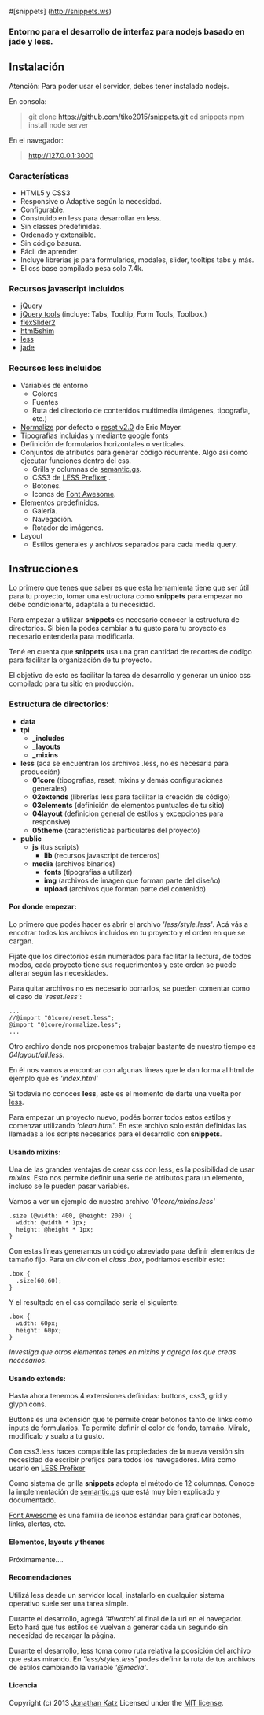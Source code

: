 #[snippets] (http://snippets.ws)
### Entorno para el desarrollo de interfaz para nodejs basado en jade y less.

## Instalación

Atención: Para poder usar el servidor, debes tener instalado nodejs.


En consola:

>  git clone https://github.com/tiko2015/snippets.git
>  cd snippets
>  npm install
>  node server

En el navegador: 

>  http://127.0.0.1:3000

### Características

- HTML5 y CSS3
- Responsive o Adaptive según la necesidad.
- Configurable.
- Construido en less para desarrollar en less.
- Sin classes predefinidas.
- Ordenado y extensible.
- Sin código basura.
- Fácil de aprender
- Incluye librerías js para formularios, modales, slider, tooltips tabs y más.
- El css base compilado pesa solo 7.4k.

### Recursos javascript incluidos

- [jQuery](http://jquery.com/)
- [jQuery tools](http://jquerytools.org) (incluye: Tabs, Tooltip, Form Tools, Toolbox.)
- [flexSlider2](http://flexslider.woothemes.com/)
- [html5shim](http://code.google.com/p/html5shim/)
- [less](http://lesscss.org/)
- [jade](http://jade-lang.com)

### Recursos less incluidos

- Variables de entorno
    - Colores 
    - Fuentes
    - Ruta del directorio de contenidos multimedia (imágenes, tipografia, etc.)
- [Normalize](http://git.io/normalize) por defecto o [reset v2.0](http://meyerweb.com/eric/tools/css/reset/) de Eric Meyer.
- Tipografias incluidas y mediante google fonts
- Definición de formularios horizontales o verticales.
- Conjuntos de atributos para generar código recurrente. Algo asi como ejecutar funciones dentro del css.
    - Grilla y columnas de [semantic.gs](http://semantic.gs/).
    - CSS3 de [LESS Prefixer](http://lessprefixer.com/) .
    - Botones.
    - Iconos de [Font Awesome](http://fortawesome.github.io/Font-Awesome/).
- Elementos predefinidos.
    - Galería.
    - Navegación.
    - Rotador de imágenes.
- Layout
    - Estilos generales y archivos separados para cada media query.
    
## Instrucciones

Lo primero que tenes que saber es que esta herramienta tiene que ser útil para tu proyecto, tomar una estructura como **snippets** para empezar no debe condicionarte, adaptala a tu necesidad.

Para empezar a utilizar **snippets** es necesario conocer la estructura de directorios. Si bien la podes cambiar a tu gusto para tu proyecto es necesario entenderla para modificarla.

Tené en cuenta que **snippets** usa una gran cantidad de recortes de código para facilitar la organización de tu proyecto. 

El objetivo de esto es facilitar la tarea de desarrollo y generar un único css compilado para tu sitio en producción.

### Estructura de directorios:

- **data**
- **tpl**
    - **_includes**
    - **_layouts**
    - **_mixins**
- **less** (aca se encuentran los archivos .less, no es necesaria para producción)
    - **01core** (tipografias, reset, mixins y demás configuraciones generales)
    - **02extends** (librerías less para facilitar la creación de código)
    - **03elements** (definición de elementos puntuales de tu sitio)
    - **04layout** (definicion general de estilos y excepciones para responsive)
    - **05theme** (características particulares del proyecto)
- **public**
    - **js** (tus scripts)
        - **lib** (recursos javascript de terceros)
    - **media** (archivos binarios)
        - **fonts** (tipografias a utilizar)
        - **img** (archivos de imagen que forman parte del diseño)
        - **upload** (archivos que forman parte del contenido)
  

#### Por donde empezar:

Lo primero que podés hacer es abrir el archivo *'less/style.less'*. Acá vás a encotrar todos los archivos incluidos en tu proyecto y el orden en que se cargan.

Fijate que los directorios esán numerados para facilitar la lectura, de todos modos, cada proyecto tiene sus requerimentos y este orden se puede alterar según las necesidades.

Para quitar archivos no es necesario borrarlos, se pueden comentar como el caso de *'reset.less'*:

    ...
    //@import "01core/reset.less";
    @import "01core/normalize.less";
    ...
    
Otro archivo donde nos proponemos trabajar bastante de nuestro tiempo es *04layout/all.less*.

En él nos vamos a encontrar con algunas líneas que le dan forma al html de ejemplo que es *'index.html'*

Si todavía no conoces **less**, este es el momento de darte una vuelta por [less](http://lesscss.org/).

Para empezar un proyecto nuevo, podés borrar todos estos estilos y comenzar utilizando *'clean.html'*. En este archivo solo están definidas las llamadas a los scripts necesarios para el desarrollo con **snippets**.

#### Usando mixins:

Una de las grandes ventajas de crear css con less, es la posibilidad de usar *mixins*. Esto nos permite definir una serie de atributos para un elemento, incluso se le pueden pasar variables.

Vamos a ver un ejemplo de nuestro archivo *'01core/mixins.less'*

    .size (@width: 400, @height: 200) {
      width: @width * 1px;
      height: @height * 1px;
    }
    
Con estas líneas generamos un código abreviado para definir elementos de tamaño fijo. Para un *div* con el *class .box*, podriamos escribir esto:

    .box {
      .size(60,60);
    }
    
Y el resultado en el css compilado sería el siguiente:

    .box {
      width: 60px;
      height: 60px;
    }

*Investiga que otros elementos tenes en mixins y agrega los que creas necesarios*.

#### Usando extends:

Hasta ahora tenemos 4 extensiones definidas: buttons, css3, grid y glyphicons.

Buttons es una extensión que te permite crear botonos tanto de links como inputs de formularios. Te permite definir el color de fondo, tamaño. Miralo, modificalo y sualo a tu gusto.

Con css3.less haces compatible las propiedades de la nueva versión sin necesidad de escribir prefijos para todos los navegadores. Mirá como usarlo en [LESS Prefixer](http://lessprefixer.com/) 

Como sistema de grilla **snippets** adopta el método de 12 columnas. Conoce la implementación de [semantic.gs](http://semantic.gs/) que está muy bien explicado y documentado.

[Font Awesome](http://fortawesome.github.io/Font-Awesome/) es una familia de iconos estándar para graficar botones, links, alertas, etc.

#### Elementos, layouts y themes

Próximamente....

#### Recomendaciones

Utilizá less desde un servidor local, instalarlo en cualquier sistema operativo suele ser una tarea simple.

Durante el desarrollo, agregá *'#!watch'* al final de la url en el navegador. Esto hará que tus estilos se vuelvan a generar cada un segundo sin necesidad de recargar la página.

Durante el desarrollo, less toma como ruta relativa la poosición del archivo que estas mirando. En *'less/styles.less'* podes definir la ruta de tus archivos de estilos cambiando la variable *'@media'*.

#### Licencia

Copyright (c) 2013 [Jonathan Katz](http://www.linkedin.com/in/jokatz/) Licensed under the [MIT license](http://opensource.org/licenses/MIT).
